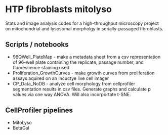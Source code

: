 # HTP fibroblasts mitolyso
Stats and image analysis codes for a high-throughput microscopy project on mitochondrial and lysosomal morpholgy in serially-passaged fibroblasts.

## Scripts / notebooks
- 96QWell_PlateMap - make a metadata sheet from a csv representation of 96-well plate containing the replicate, passage number, and fluorescence staining used
- Proliferation_GrowthCurves - make growth curves from proliferation assays aquired on an Incuctye live cell imager
- CP_Data_NoDB - analyze cell morphology from cellprofiler segmentation results in csv files. Generate graphs and calculate p values via one way ANOVA. Will also incorportate t-SNE.

## CellProfiler pipelines
- MitoLyso 
- BetaGal
